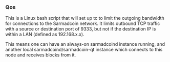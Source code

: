 ### Qos ###

This is a Linux bash script that will set up tc to limit the outgoing bandwidth for connections to the Sarmadcoin network. It limits outbound TCP traffic with a source or destination port of 9333, but not if the destination IP is within a LAN (defined as 192.168.x.x).

This means one can have an always-on sarmadcoind instance running, and another local sarmadcoind/sarmadcoin-qt instance which connects to this node and receives blocks from it.
